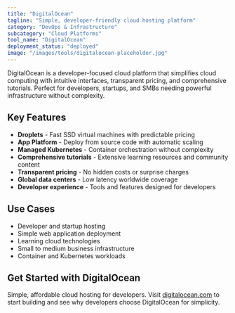 ```yaml
---
title: "DigitalOcean"
tagline: "Simple, developer-friendly cloud hosting platform"
category: "DevOps & Infrastructure"
subcategory: "Cloud Platforms"
tool_name: "DigitalOcean"
deployment_status: "deployed"
image: "/images/tools/digitalocean-placeholder.jpg"
---
```

DigitalOcean is a developer-focused cloud platform that simplifies cloud computing with intuitive interfaces, transparent pricing, and comprehensive tutorials. Perfect for developers, startups, and SMBs needing powerful infrastructure without complexity.

## Key Features

- **Droplets** - Fast SSD virtual machines with predictable pricing
- **App Platform** - Deploy from source code with automatic scaling
- **Managed Kubernetes** - Container orchestration without complexity
- **Comprehensive tutorials** - Extensive learning resources and community content
- **Transparent pricing** - No hidden costs or surprise charges
- **Global data centers** - Low latency worldwide coverage
- **Developer experience** - Tools and features designed for developers

## Use Cases

- Developer and startup hosting
- Simple web application deployment
- Learning cloud technologies
- Small to medium business infrastructure
- Container and Kubernetes workloads

## Get Started with DigitalOcean

Simple, affordable cloud hosting for developers. Visit [digitalocean.com](https://www.digitalocean.com) to start building and see why developers choose DigitalOcean for simplicity.
